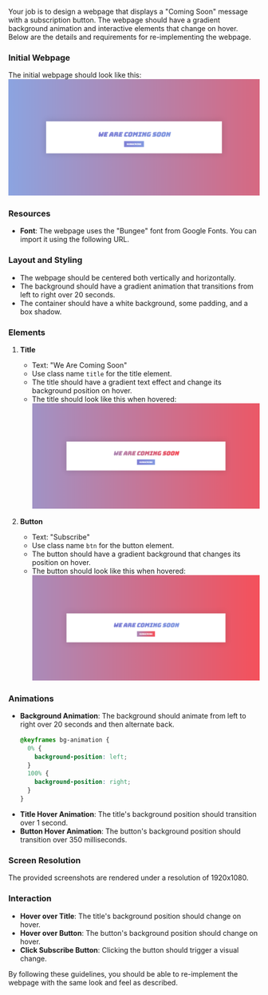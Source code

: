 
Your job is to design a webpage that displays a "Coming Soon" message with a subscription button. The webpage should have a gradient background animation and interactive elements that change on hover. Below are the details and requirements for re-implementing the webpage.

### Initial Webpage
The initial webpage should look like this:
![initial webpage](./_images/origin.png)

### Resources
- **Font**: The webpage uses the "Bungee" font from Google Fonts. You can import it using the following URL.

### Layout and Styling
- The webpage should be centered both vertically and horizontally.
- The background should have a gradient animation that transitions from left to right over 20 seconds.
- The container should have a white background, some padding, and a box shadow.

### Elements
1. **Title**
   - Text: "We Are Coming Soon"
   - Use class name `title` for the title element.
   - The title should have a gradient text effect and change its background position on hover.
   - The title should look like this when hovered:
     ![hover over title](./_images/after_hover_title.png)

2. **Button**
   - Text: "Subscribe"
   - Use class name `btn` for the button element.
   - The button should have a gradient background that changes its position on hover.
   - The button should look like this when hovered:
     ![hover over button](./_images/after_hover_button.png)

### Animations
- **Background Animation**: The background should animate from left to right over 20 seconds and then alternate back.
  ```css
  @keyframes bg-animation {
    0% {
      background-position: left;
    }
    100% {
      background-position: right;
    }
  }
  ```
- **Title Hover Animation**: The title's background position should transition over 1 second.
- **Button Hover Animation**: The button's background position should transition over 350 milliseconds.

### Screen Resolution
The provided screenshots are rendered under a resolution of 1920x1080.

### Interaction
- **Hover over Title**: The title's background position should change on hover.
- **Hover over Button**: The button's background position should change on hover.
- **Click Subscribe Button**: Clicking the button should trigger a visual change.

By following these guidelines, you should be able to re-implement the webpage with the same look and feel as described.
